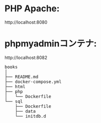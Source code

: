 # PHP Apache:
http://localhost:8080




# phpmyadminコンテナ:
http://localhost:8082

<pre>
books
│
├── README.md
├── docker-compose.yml
├── html
├── php
│   └── Dockerfile
└── sql
    ├── Dockerfile
    ├── data
    └── initdb.d
</pre>